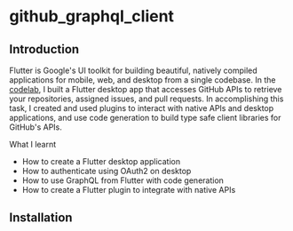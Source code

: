 # github_graphql_client

## Introduction
Flutter is Google's UI toolkit for building beautiful, natively compiled applications for mobile, web, and desktop from a single codebase. In the [codelab](https://codelabs.developers.google.com/codelabs/flutter-github-graphql-client), I built a Flutter desktop app that accesses GitHub APIs to retrieve your repositories, assigned issues, and pull requests. In accomplishing this task, I created and used plugins to interact with native APIs and desktop applications, and use code generation to build type safe client libraries for GitHub's APIs.

What I learnt
- How to create a Flutter desktop application
- How to authenticate using OAuth2 on desktop
- How to use GraphQL from Flutter with code generation
- How to create a Flutter plugin to integrate with native APIs

## Installation




